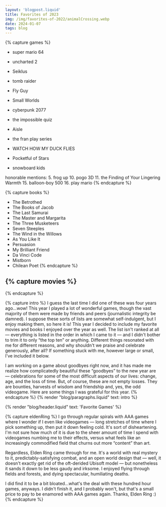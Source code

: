 ```yaml
---
layout: 'blogpost.liquid'
title: Favorites of 2023
img: /img/favorites-of-2022/animalCrossing.webp
date: 2024-01-07
tags: blog
---
```


{% capture games %}
- super mario 64
- uncharted 2

- Seiklus
- tomb raider
- Fly Guy
- Small Worlds

- cyberpunk 2077
- the impossible quiz
- Aisle

- the fran play series
- WATCH HOW MY DUCK FLIES
- Pocketful of Stars
- snowboard kids

honorable mentions:
5. frog up
10. pogo 3D
11. the Finding of Your Lingering Warmth
15. balloon-boy  500
16. play mario
{% endcapture %}

{% capture books %}
- The Betrothed
- The Books of Jacob
- The Last Samurai
- The Master and Margarita
- The Three Musketeers
- Seven Steeples
- The Wind in the Willows
- As You Like It
- Persuasion
- My Brilliant Friend
- Da Vinci Code
- Mistborn
- Chilean Poet
{% endcapture %}


{% capture movies %}
- 
{% endcapture %}

<!-- INTRO -->
{% capture intro %}
I guess the last time I did one of these was four years ago…wow! This year I played a lot of wonderful games, though the vast majority of them were made by friends and peers (journalistic integrity be damned). I suppose these sorts of lists are somewhat self-indulgent, but I enjoy making them, so here it is! This year I decided to include my favorite movies and books I enjoyed over the year as well. The list isn't ranked at all — everything is listed in the order in which I came to it — and I didn't bother to trim it to only “the top ten” or anything. Different things resonated with me for different reasons, and why shouldn't we praise and celebrate generously, after all? If something stuck with me, however large or small, I've included it below.

I am working on a game about goodbyes right now, and it has made me realize how complicatedly beautiful these “goodbyes” to the new year are — celebrations for some of the most difficult aspects of our lives: change, age, and the loss of time. But, of course, these are not empty losses. They are bounties, harvests of wisdom and friendship and, yes, the odd videogame. Here are some things I was grateful for this year.
{% endcapture %}
{% render "blog/paragraphs.liquid" text: intro %}


<!-- ============================================================== -->
<!-- ==========    GAMES WRITE UPS     ============================ -->
<!-- ============================================================== -->

{% render "blog/header.liquid" text: 'Favorite Games' %}

<!-- ELDEN RING -->
{% capture eldenRing %}
I go through regular spirals with AAA games where I wonder if I even like videogames — long stretches of time where I pick something up, then put it down feeling cold. It's sort of disheartening. I'm not sure how much of it is due to the sheer amount of time I spend with videogames numbing me to their effects, versus what feels like an increasingly commodified field that churns out more “content” than art.

Regardless, Elden Ring came through for me. It's a world with real mystery to it, predictably-satisfying combat, and an open world design that — well, it doesn't exactly get rid of the oft-derided Ubisoft model — but nonetheless it sands it down to be less gaudy and irksome. I enjoyed flying through fields and forests, and dying spectacular, humiliating deaths.

I did find it to be a bit bloated…what's the deal with these hundred hour games, anyways. I didn't finish it, and I probably won't, but that's a small price to pay to be enamored with AAA games again. Thanks, Elden Ring :)
{% endcapture %}